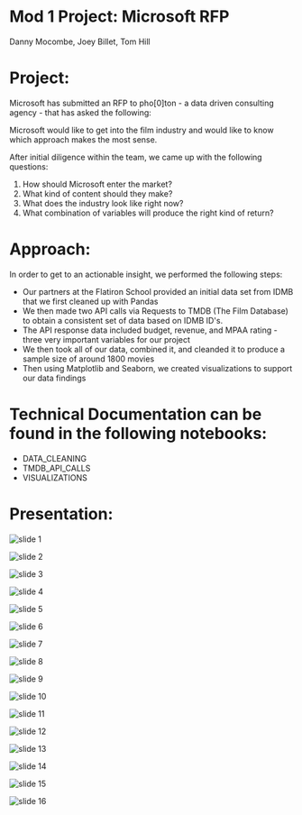# Mod 1 Project: Microsoft RFP
Danny Mocombe, Joey Billet, Tom Hill

# Project:

Microsoft has submitted an RFP to pho[0]ton - a data driven consulting agency - that has asked the following:

Microsoft would like to get into the film industry and would like to know which approach makes the most sense.

After initial diligence within the team, we came up with the following questions:

1. How should Microsoft enter the market?
2. What kind of content should they make?
3. What does the industry look like right now?
4. What combination of variables will produce the right kind of return?

# Approach:

In order to get to an actionable insight, we performed the following steps:

*  Our partners at the Flatiron School provided an initial data set from IDMB that we first cleaned up with Pandas
*  We then made two API calls via Requests to TMDB (The Film Database) to obtain a consistent set of data based on IDMB ID's.
*  The API response data included budget, revenue, and MPAA rating - three very important variables for our project
*  We then took all of our data, combined it, and cleanded it to produce a sample size of around 1800 movies 
*  Then using Matplotlib and Seaborn, we created visualizations to support our data findings

# Technical Documentation can be found in the following notebooks:

* DATA_CLEANING
* TMDB_API_CALLS
* VISUALIZATIONS 

# Presentation:

![slide 1](https://github.com/photonconsult/mod1_project_051120/blob/master/photon_presentation_final_slides/photon_presentation_final_slides.001.jpeg)

![slide 2](https://github.com/photonconsult/mod1_project_051120/blob/master/photon_presentation_final_slides/photon_presentation_final_slides.002.jpeg)

![slide 3](https://github.com/photonconsult/mod1_project_051120/blob/master/photon_presentation_final_slides/photon_presentation_final_slides.003.jpeg)

![slide 4](https://github.com/photonconsult/mod1_project_051120/blob/master/photon_presentation_final_slides/photon_presentation_final_slides.004.jpeg)

![slide 5](https://github.com/photonconsult/mod1_project_051120/blob/master/photon_presentation_final_slides/photon_presentation_final_slides.005.jpeg)

![slide 6](https://github.com/photonconsult/mod1_project_051120/blob/master/photon_presentation_final_slides/photon_presentation_final_slides.006.jpeg)

![slide 7](https://github.com/photonconsult/mod1_project_051120/blob/master/photon_presentation_final_slides/photon_presentation_final_slides.007.jpeg)

![slide 8](https://github.com/photonconsult/mod1_project_051120/blob/master/photon_presentation_final_slides/photon_presentation_final_slides.008.jpeg)

![slide 9](https://github.com/photonconsult/mod1_project_051120/blob/master/photon_presentation_final_slides/photon_presentation_final_slides.009.jpeg)

![slide 10](https://github.com/photonconsult/mod1_project_051120/blob/master/photon_presentation_final_slides/photon_presentation_final_slides.010.jpeg)

![slide 11](https://github.com/photonconsult/mod1_project_051120/blob/master/photon_presentation_final_slides/photon_presentation_final_slides.011.jpeg)

![slide 12](https://github.com/photonconsult/mod1_project_051120/blob/master/photon_presentation_final_slides/photon_presentation_final_slides.012.jpeg)

![slide 13](https://github.com/photonconsult/mod1_project_051120/blob/master/photon_presentation_final_slides/photon_presentation_final_slides.013.jpeg)

![slide 14](https://github.com/photonconsult/mod1_project_051120/blob/master/photon_presentation_final_slides/photon_presentation_final_slides.014.jpeg)

![slide 15](https://github.com/photonconsult/mod1_project_051120/blob/master/photon_presentation_final_slides/photon_presentation_final_slides.015.jpeg)

![slide 16](https://github.com/photonconsult/mod1_project_051120/blob/master/photon_presentation_final_slides/photon_presentation_final_slides.016.jpeg)
